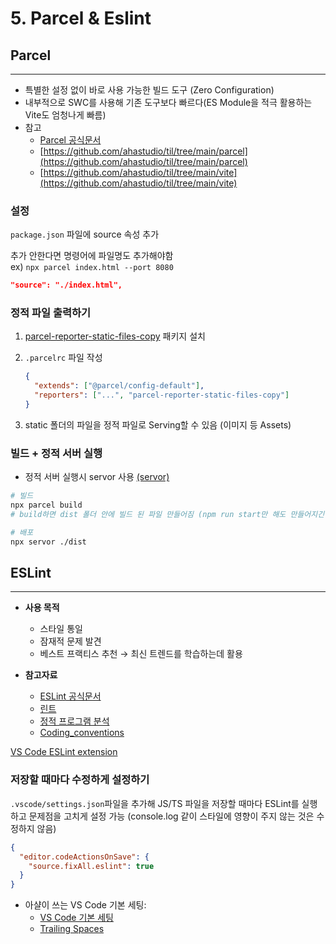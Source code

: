# 5. Parcel & Eslint

## Parcel

---

- 특별한 설정 없이 바로 사용 가능한 빌드 도구 (Zero Configuration)
- 내부적으로 SWC를 사용해 기존 도구보다 빠르다(ES Module을 적극 활용하는 Vite도 엄청나게 빠름)
- 참고
  - [Parcel 공식문서](https://parceljs.org/)
  - [https://github.com/ahastudio/til/tree/main/parcel](https://github.com/ahastudio/til/tree/main/parcel)
  - [https://github.com/ahastudio/til/tree/main/vite](https://github.com/ahastudio/til/tree/main/vite)

### 설정

`package.json` 파일에 source 속성 추가

추가 안한다면 명령어에 파일명도 추가해야함  
ex) `npx parcel index.html --port 8080`

```json
"source": "./index.html",
```

### 정적 파일 출력하기

1. [parcel-reporter-static-files-copy](https://github.com/elwin013/parcel-reporter-static-files-copy) 패키지 설치

2. `.parcelrc` 파일 작성

   ```json
   {
     "extends": ["@parcel/config-default"],
     "reporters": ["...", "parcel-reporter-static-files-copy"]
   }
   ```

3. static 폴더의 파일을 정적 파일로 Serving할 수 있음 (이미지 등 Assets)

### 빌드 + 정적 서버 실행

- 정적 서버 실행시 servor 사용 [(servor)](https://github.com/lukejacksonn/servor)

```bash
# 빌드
npx parcel build
# build하면 dist 폴더 안에 빌드 된 파일 만들어짐 (npm run start만 해도 만들어지긴 함)

# 배포
npx servor ./dist
```

## ESLint

---

- **사용 목적**

  - 스타일 통일
  - 잠재적 문제 발견
  - 베스트 프랙티스 추천 → 최신 트렌드를 학습하는데 활용

- **참고자료**
  - [ESLint 공식문서](https://eslint.org/)
  - [린트](<https://ko.wikipedia.org/wiki/린트_(소프트웨어)>)
  - [정적 프로그램 분석](https://ko.wikipedia.org/wiki/정적_프로그램_분석)
  - [Coding_conventions](https://en.wikipedia.org/wiki/Coding_conventions)

[VS Code ESLint extension](https://marketplace.visualstudio.com/items?itemName=dbaeumer.vscode-eslint)

### 저장할 때마다 수정하게 설정하기

`.vscode/settings.json`파일을 추가해 JS/TS 파일을 저장할 때마다 ESLint를 실행하고 문제점을 고치게 설정 가능
(console.log 같이 스타일에 영향이 주지 않는 것은 수정하지 않음)

```json
{
  "editor.codeActionsOnSave": {
    "source.fixAll.eslint": true
  }
}
```

- 아샬이 쓰는 VS Code 기본 세팅:
  - [VS Code 기본 세팅](https://github.com/ahastudio/CodingLife/blob/main/20211008/react/.vscode/settings.json)
  - [Trailing Spaces](https://marketplace.visualstudio.com/items?itemName=shardulm94.trailing-spaces)
